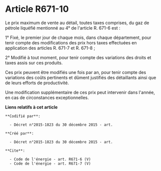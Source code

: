 # Article R671-10

Le prix maximum de vente au détail, toutes taxes comprises, du gaz de pétrole liquéfié mentionné au 4° de l'article R. 671-6
est :

1° Fixé, le premier jour de chaque mois, dans chaque département, pour tenir compte des modifications des prix hors taxes
effectuées en application des articles R. 671-7 et R. 671-8 ; 

2° Modifié à tout moment, pour tenir compte des variations des droits et taxes assis sur ces produits. 

Ces prix peuvent être modifiés une fois par an, pour tenir compte des variations des coûts pertinents et dûment justifiés des
détaillants ainsi que de leurs efforts de productivité. 

Une modification supplémentaire de ces prix peut intervenir dans l'année, en cas de circonstances exceptionnelles.

**Liens relatifs à cet article**

	**Codifié par**:

	  - Décret n°2015-1823 du 30 décembre 2015 - art.

	**Créé par**:

	  - Décret n°2015-1823 du 30 décembre 2015 - art.

	**Cite**:

	  - Code de l'énergie - art. R671-6 (V)
	  - Code de l'énergie - art. R671-7 (V)
